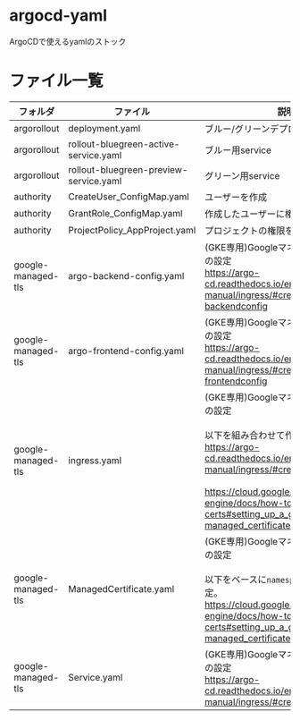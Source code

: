 # argocd-yaml
ArgoCDで使えるyamlのストック

# ファイル一覧
| フォルダ  |  ファイル  |  説明  |
| ---- | ---- | ---- |
|  argorollout  |  deployment.yaml  |  ブルー/グリーンデプロイ用deployment  |
|  argorollout  |  rollout-bluegreen-active-service.yaml  |  ブルー用service  |
|  argorollout  |  rollout-bluegreen-preview-service.yaml  |  グリーン用service  |
|  authority  |  CreateUser_ConfigMap.yaml  |  ユーザーを作成  |
|  authority  |  GrantRole_ConfigMap.yaml  |  作成したユーザーに権限を付与  |
|  authority  |  ProjectPolicy_AppProject.yaml  |  プロジェクトの権限を定義  |
|  google-managed-tls  |  argo-backend-config.yaml  | (GKE専用)GoogleマネージドSSL証明書の設定<br>https://argo-cd.readthedocs.io/en/stable/operator-manual/ingress/#creating-a-backendconfig |
|  google-managed-tls  |  argo-frontend-config.yaml  | (GKE専用)GoogleマネージドSSL証明書の設定<br>https://argo-cd.readthedocs.io/en/stable/operator-manual/ingress/#creating-a-frontendconfig |
|  google-managed-tls  |  ingress.yaml  | (GKE専用)GoogleマネージドSSL証明書の設定<br><br>以下を組み合わせて作成。<br>https://argo-cd.readthedocs.io/en/stable/operator-manual/ingress/#creating-an-ingress<br><br>https://cloud.google.com/kubernetes-engine/docs/how-to/managed-certs#setting_up_a_google-managed_certificate |
|  google-managed-tls  |  ManagedCertificate.yaml  | (GKE専用)GoogleマネージドSSL証明書の設定<br><br>以下をベースに`namespace: argocd`を指定。<br>https://cloud.google.com/kubernetes-engine/docs/how-to/managed-certs#setting_up_a_google-managed_certificate |
|  google-managed-tls  |  Service.yaml  | (GKE専用)GoogleマネージドSSL証明書の設定<br>https://argo-cd.readthedocs.io/en/stable/operator-manual/ingress/#creating-a-service |